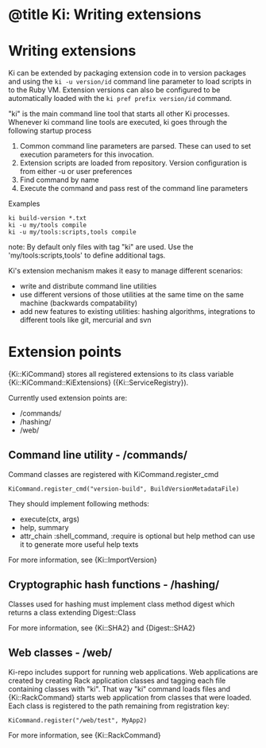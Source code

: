 # @title Ki: Writing extensions

# Writing extensions

Ki can be extended by packaging extension code in to version packages and using the `ki -u version/id` command line
parameter to load scripts in to the Ruby VM. Extension versions can also be configured to be automatically loaded
with the `ki pref prefix version/id` command.

"ki" is the main command line tool that starts all other Ki processes. Whenever ki command line tools
are executed, ki goes through the following startup process

1. Common command line parameters are parsed. These can used to set execution parameters for this invocation.
2. Extension scripts are loaded from repository. Version configuration is from either -u or user preferences
3. Find command by name
4. Execute the command and pass rest of the command line parameters

Examples

    ki build-version *.txt
    ki -u my/tools compile
    ki -u my/tools:scripts,tools compile

note: By default only files with tag "ki" are used. Use the 'my/tools:scripts,tools' to define additional tags.

Ki's extension mechanism makes it easy to manage different scenarios:
* write and distribute command line utilities
* use different versions of those utilities at the same time on the same machine (backwards compatability)
* add new features to existing utilities: hashing algorithms, integrations to different tools like git, mercurial and svn

# Extension points

{Ki::KiCommand} stores all registered extensions to its class variable {Ki::KiCommand::KiExtensions} ({Ki::ServiceRegistry}).

Currently used extension points are:

* /commands/
* /hashing/
* /web/

## Command line utility - /commands/

Command classes are registered with KiCommand.register_cmd

    KiCommand.register_cmd("version-build", BuildVersionMetadataFile)

They should implement following methods:
* execute(ctx, args)
* help, summary
* attr_chain :shell_command, :require is optional but help method can use it to generate more useful help texts

For more information, see {Ki::ImportVersion}

## Cryptographic hash functions - /hashing/

Classes used for hashing must implement class method digest which returns a class extending Digest::Class

For more information, see {Ki::SHA2} and {Digest::SHA2}

## Web classes - /web/

Ki-repo includes support for running web applications. Web applications are created by creating Rack application classes
and tagging each file containing classes with "ki". That way "ki" command loads files and {Ki::RackCommand} starts
web application from classes that were loaded. Each class is registered to the path remaining from registration key:

    KiCommand.register("/web/test", MyApp2)

For more information, see {Ki::RackCommand}